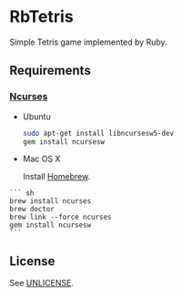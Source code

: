 # RbTetris

Simple Tetris game implemented by Ruby.

## Requirements

### [Ncurses][]

[Ncurses]: https://www.gnu.org/software/ncurses/ncurses.html

- Ubuntu

    ``` sh
    sudo apt-get install libncursesw5-dev
    gem install ncursesw
    ```

- Mac OS X

    Install [Homebrew][].

[Homebrew]: http://brew.sh

    ``` sh
    brew install ncurses
    brew doctor
    brew link --force ncurses
    gem install ncursesw
    ```

## License

See [UNLICENSE](UNLICENSE).
